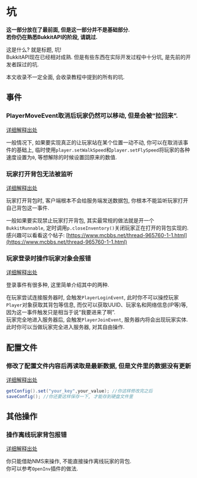 # 坑

**这一部分放在了最前面, 但是这一部分并不是基础部分.**  
**若你仍在熟悉BukkitAPI的阶段, 请跳过.**

这是什么? 就是标题, 坑!  
BukkitAPI现在已经相对成熟. 但是有些东西在实际开发过程中十分坑, 是先前的开发者踩过的坑.  

本文收录不一定全面, 会收录教程中提到的所有的坑.

## 事件

### PlayerMoveEvent取消后玩家仍然可以移动, 但是会被“拉回来”.

[详细解释出处](/bukkit/1-2.html#理解客户端与服务端的关系)  

一般情况下, 如果要实现真正的让玩家站在某个位置一动不动, 你可以在取消该事件的基础上, 临时使用`player.setWalkSpeed`和`player.setFlySpeed`将玩家的各种速度设置为`0`, 等想解除的时候设置回原来的数值.

### 玩家打开背包无法被监听

[详细解释出处](/bukkit/1-2.html)  

玩家打开背包时, 客户端根本不会给服务端发送数据包, 你根本不能监听玩家打开自己背包这一事件.  

一般如果要实现禁止玩家打开背包, 其实最常规的做法就是开一个`BukkitRunnable`, 定时调用`p.closeInventory()`关闭玩家正在打开的背包实现的.  
感兴趣可以看看这个帖子: [https://www.mcbbs.net/thread-965760-1-1.html](https://www.mcbbs.net/thread-965760-1-1.html)  

### 玩家登录时操作玩家对象会报错

[详细解释出处](/bukkit/1-2.html)  

登录事件有很多种, 这里简单介绍其中的两种.

在玩家尝试连接服务器时, 会触发`PlayerLoginEvent`, 此时你不可以操控玩家`Player`对象获取其背包等信息, 而仅可以获取UUID、玩家名和网络信息(IP等)等, 因为这一事件触发只是相当于说“我要进来了啊”.  
玩家完全地进入服务器后, 会触发`PlayerJoinEvent`, 服务器内将会出现玩家实体. 此时你可以当做玩家完全进入服务器, 对其自由操作.

## 配置文件

### 修改了配置文件内容后再读取是最新数据, 但是文件里的数据没有更新

[详细解释出处](/bukkit/1-4.html)

```java
getConfig().set("your_key",your_value); //你这样修改完之后
saveConfig(); //你还要这样保存一下, 才能存到硬盘文件里
```

## 其他操作

### 操作离线玩家背包报错

[详细解释出处](/bukkit/1-2.html)  

你只能借助NMS来操作, 不能直接操作离线玩家的背包.  
你可以参考`OpenInv`插件的做法.


